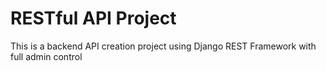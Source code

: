 # RESTful API Project
This is a backend API creation project using Django REST Framework with full admin control

